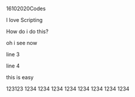 16102020Codes

I love Scripting

How do i do this?

oh i see now

line 3

line 4

this is easy

123123
1234
1234
1234
1234
1234
1234
1234
1234